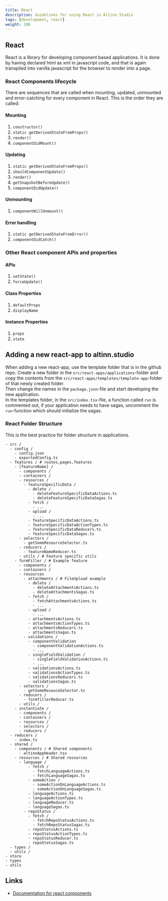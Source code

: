 ```yaml
---
title: React
description: Guidelines for using React in Altinn Studio
tags: [development, react]
weight: 100
---
```


## React

React is a library for developing component based applications. It is done by having declared html as xml in javascript code, and that is again transpiled into vanilla javascript for the browser to render into a page.

### React Components lifecycle

There are sequences that are called when mounting, updated, unmounted and error-catching for every component in React. This is the order they are called:

#### Mounting

1. `constructor()`
2. `static getDerivedStateFromProps()`
3. `render()`
4. `componentDidMount()`

#### Updating

1. `static getDerivedStateFromProps()`
2. `shouldComponentUpdate()`
3. `render()`
4. `getSnapshotBeforeUpdate()`
5. `componentDidUpdate()`

#### Unmounting

1. `componentWillUnmount()`

#### Error handling

1. `static getDerivedStateFromError()`
2. `componentDidCatch()`

### Other React component APIs and properties

#### APIs

1. `setState()`
2. `forceUpdate()`

#### Class Properties

1. `defaultProps`
2. `displayName`

#### Instance Properties

1. `props`
2. `state`

## Adding a new react-app to altinn.studio

When adding a new react-app, use the template folder that is in the github repo. Create a new folder in the `src/react-apps/applications`-folder and copy the contents from the `src/react-apps/templates/template-app`-folder of that newly created folder.  
Then change the names in the `package.json`-file and start developing the new application.  
In the templates folder, in the `src/index.tsx`-file, a function called `run` is commented out, if your application needs to have sagas, uncomment the `run`-function which should initialize the sagas.

### React Folder Structure

This is the best practice for folder structure in applications.

```
- src /
  - config /
    - config.json
    - exportedConfig.ts
  - features / # routes,pages,features
    - [featureName] /
      - components /
      - containers /
      - resources /
        - featureSpecificData /
          - delete /
            - deleteFeatureSpecificDataActions.ts
            - deleteFeatureSpecificDataSagas.ts
          - fetch /
            - ...
          - upload /
            - ...
          - featureSpecificDataActions.ts
          - featureSpecificDataActionTypes.ts
          - featureSpecificDataReducers.ts
          - featureSpecificDataSagas.ts
      - selectors /
        - getSomeResourceSelector.ts
      - reducers /
        - featureNameReducer.ts
      - utils / # Feature specific utils
    - formFiller / # Example feature
      - components /
      - containers /
      - resources
        - attachments / # FileUpload example
          - delete /
            - deleteAttachmentsActions.ts
            - deleteAttachmentsSagas.ts
          - fetch /
            - fetchAttachmentsActions.ts
            - ...
          - upload /
            - ...
          - attachmentsActions.ts
          - attachmentsActionTypes.ts
          - attachmentsReducers.ts
          - attachmentsSagas.ts
        - validations /
          - componentValidation
            - componentValidationActions.ts
            - ...
          - singleFieldValidation /
            - singleFieldValidationActions.ts
            - ...
          - validationsActions.ts
          - validationsActionTypes.ts
          - validationsReducers.ts
          - validationsSagas.ts
      - selectors / 
        - getSomeResouceSelector.ts
      - reducers /
        - formfillerReducer.ts
      - utils /
    - instantiate /
      - components /
      - containers /
      - resources /
      - selectors /
      - reducers / 
  - reducers /
    - index.ts
  - shared /
    - components / # Shared components
      - altinnAppHeader.tsx
    - resources / # Shared resources
      - language /
          - fetch /
            - fetchLanguageActions.ts
            - fetchLanguageSagas.ts
          - someAction /
            - someActionOnLanguageActions.ts
            - someActionOnLanguageSagas.ts
          - languageActions.ts
          - languageActionTypes.ts
          - languageReducer.ts
          - languageSagas.ts
        - repoStatus /
          - fetch /
            - fetchRepoStatusActions.ts
            - fetchRepoStatusSagas.ts
          - repoStatusActions.ts
          - repoStatusActionTypes.ts
          - repoStatusReducer.ts
          - repoStatusSagas.ts
  - types /
  - utils /
- store
- types
- utils
```

## Links

- [Documentation for react components](https://reactjs.org/docs/react-component.html)
